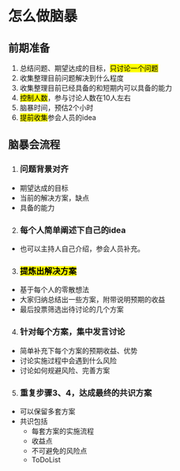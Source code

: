 # 怎么做脑暴
## 前期准备
1. 总结问题、期望达成的目标，<mark>只讨论一个问题</mark>
2. 收集整理目前问题解决到什么程度
3. 收集整理目前已经具备的和短期内可以具备的能力
4. <mark>控制人数</mark>，参与讨论人数在10人左右
5. 脑暴时间，预估2个小时
6. <mark>提前收集</mark>参会人员的idea

## 脑暴会流程
1. ### 问题背景对齐
- 期望达成的目标
- 当前的解决方案，缺点
- 具备的能力

2. ### 每个人简单阐述下自己的idea
- 也可以主持人自己介绍，参会人员补充。

3. ### <mark>提炼出解决方案</mark>
- 基于每个人的零散想法
- 大家归纳总结出一些方案，附带说明预期的收益
- 最后投票筛选出待讨论的几个方案

4. ### 针对每个方案，集中发言讨论
- 简单补充下每个方案的预期收益、优势
- 讨论实施过程中会遇到什么风险
- 讨论如何规避风险、完善方案

5. ### 重复步骤3、4，达成最终的共识方案
- 可以保留多套方案
- 共识包括
  - 每套方案的实施流程
  - 收益点
  - 不可避免的风险点
  - ToDoList
